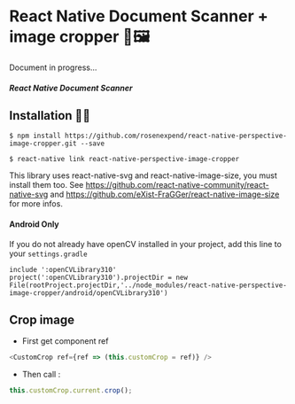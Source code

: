 # React Native Document Scanner + image cropper 📐🖼

Document in progress...

##### React Native Document Scanner

## Installation 🚀🚀

`$ npm install https://github.com/rosenexpend/react-native-perspective-image-cropper.git --save`

`$ react-native link react-native-perspective-image-cropper`

This library uses react-native-svg and react-native-image-size, you must install them too. See https://github.com/react-native-community/react-native-svg and https://github.com/eXist-FraGGer/react-native-image-size for more infos.

#### Android Only

If you do not already have openCV installed in your project, add this line to your `settings.gradle`

```
include ':openCVLibrary310'
project(':openCVLibrary310').projectDir = new File(rootProject.projectDir,'../node_modules/react-native-perspective-image-cropper/android/openCVLibrary310')
```

## Crop image

- First get component ref

```javascript
<CustomCrop ref={ref => (this.customCrop = ref)} />
```

- Then call :

```javascript
this.customCrop.current.crop();
```
